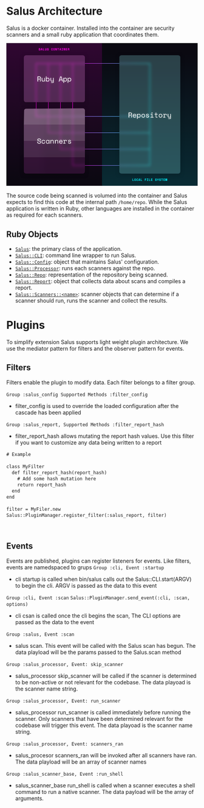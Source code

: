 # Salus Architecture

Salus is a docker container. Installed into the container are security scanners and a small ruby application that coordinates them.

![Salus Architecture Diagram](salus_architecture.png)

The source code being scanned is volumed into the container and Salus expects to find this code at the internal path `/home/repo`. While the Salus application is written in Ruby, other languages are installed in the container as required for each scanners.

## Ruby Objects

  - [`Salus`](../lib/salus.rb): the primary class of the application.
  - [`Salus::CLI`](../lib/salus/cli.rb): command line wrapper to run Salus.
  - [`Salus::Config`](../lib/salus/config.rb): object that maintains Salus' configuration.
  - [`Salus::Processor`](../lib/salus/processor.rb): runs each scanners against the repo.
  - [`Salus::Repo`](../lib/salus/repo.rb): representation of the repository being scanned.
  - [`Salus::Report`](../lib/salus/report.rb): object that collects data about scans and compiles a report.
  - [`Salus::Scanners::<name>`](../lib/salus/scanners): scanner objects that can determine if a scanner should run, runs the scanner and collect the results.

# Plugins

To simplify extension Salus supports light weight plugin architecture.  We use the mediator pattern for filters and the observer pattern for events.

## Filters

Filters enable the plugin to modify data.  Each filter belongs to a filter group.

`Group :salus_config Supported Methods :filter_config`

- filter_config is used to override the loaded configuration after the cascade has been applied

`Group :salus_report, Supported Methods :filter_report_hash`

- filter_report_hash allows mutating the report hash values.  Use this filter if you want to customize any data being written to a report
```
# Example

class MyFilter
  def filter_report_hash(report_hash)
  	# Add some hash mutation here
  	return report_hash
  end
end

filter = MyFiler.new
Salus::PluginManager.register_filter(:salus_report, filter) 



```


## Events

Events are published, plugins can register listeners for events.  Like filters, events are namedspaced to grups
`Group :cli, Event :startup`

- cli startup is called when bin/salus calls out the Salus::CLI.start(ARGV) to begin the cli.  ARGV is passed as the data to this event

`Group :cli, Event :scan`
`Salus::PluginManager.send_event(:cli, :scan, options)`

- cli csan is called once the cli begins the scan,  The CLI options are passed as the data to the event

`Group :salus, Event :scan`

- salus scan. This event will be called with the Salus scan has begun.  The data playload will be the params passed to the Salus.scan method

`Group :salus_processor, Event: skip_scanner`

- salus_processor skip_scanner will be called if the scanner is determined to be non-active or not relevant for the codebase. The data playoad is the scanner name string.

`Group :salus_processor, Event: run_scanner`

- salus_processor run_scanner is called immediately before running the scanner.  Only scanners that have been determined relevant for the codebase will trigger this event.  The data playoad is the scanner name string.

`Group :salus_processor, Event: scanners_ran `

- salus_procesor scanners_ran will be invoked after all scanners have ran.  The data playload will be an array of scanner names

`Group :salus_scanner_base, Event :run_shell`

- salus_scanner_base run_shell is called when a scanner executes a shell command to run a native scanner.  The data payload will be the array of arguments.

